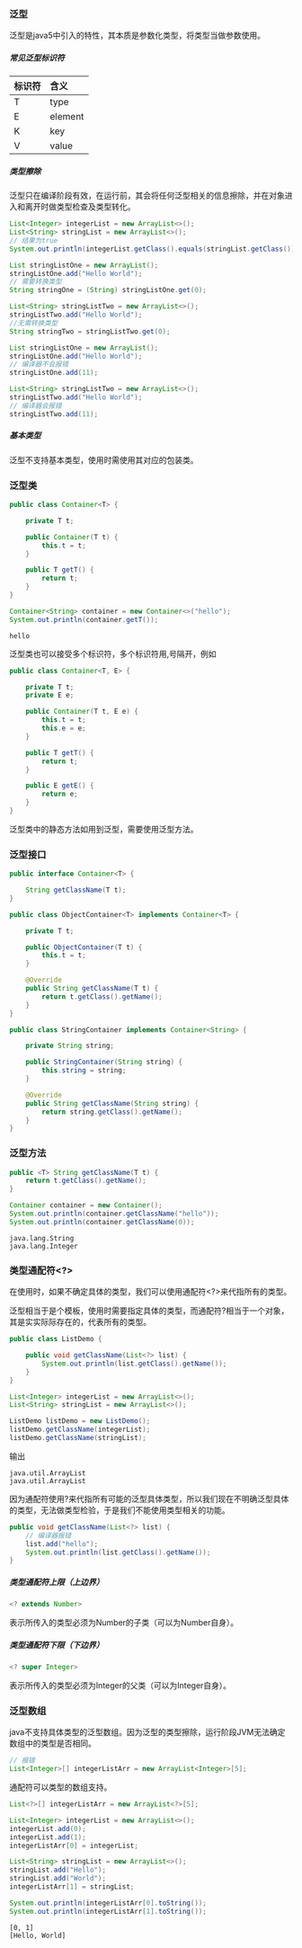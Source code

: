 ### 泛型

泛型是java5中引入的特性，其本质是参数化类型，将类型当做参数使用。

##### 常见泛型标识符

|标识符|含义|
|:----|:----|
|T|type|
|E|element|
|K|key|
|V|value|

##### 类型擦除

泛型只在编译阶段有效，在运行前，其会将任何泛型相关的信息擦除，并在对象进入和离开时做类型检查及类型转化。

``` java
List<Integer> integerList = new ArrayList<>();
List<String> stringList = new ArrayList<>();
// 结果为true
System.out.println(integerList.getClass().equals(stringList.getClass()));
```

``` java
List stringListOne = new ArrayList();
stringListOne.add("Hello World");
// 需要转换类型
String stringOne = (String) stringListOne.get(0);

List<String> stringListTwo = new ArrayList<>();
stringListTwo.add("Hello World");
//无需转换类型
String stringTwo = stringListTwo.get(0);
```

``` java
List stringListOne = new ArrayList();
stringListOne.add("Hello World");
// 编译器不会报错
stringListOne.add(11);

List<String> stringListTwo = new ArrayList<>();
stringListTwo.add("Hello World");
// 编译器会报错
stringListTwo.add(11);
```

##### 基本类型

泛型不支持基本类型，使用时需使用其对应的包装类。

### 泛型类

``` java
public class Container<T> {

    private T t;

    public Container(T t) {
        this.t = t;
    }

    public T getT() {
        return t;
    }
}
```

``` java
Container<String> container = new Container<>("hello");
System.out.println(container.getT());
```

``` text
hello
```

泛型类也可以接受多个标识符，多个标识符用,号隔开，例如

``` java
public class Container<T, E> {

    private T t;
    private E e;

    public Container(T t, E e) {
        this.t = t;
        this.e = e;
    }

    public T getT() {
        return t;
    }

    public E getE() {
        return e;
    }
}
```

泛型类中的静态方法如用到泛型，需要使用泛型方法。

### 泛型接口

``` java
public interface Container<T> {

    String getClassName(T t);
}
```

``` java
public class ObjectContainer<T> implements Container<T> {

    private T t;

    public ObjectContainer(T t) {
        this.t = t;
    }

    @Override
    public String getClassName(T t) {
        return t.getClass().getName();
    }
}
```

``` java
public class StringContainer implements Container<String> {

    private String string;

    public StringContainer(String string) {
        this.string = string;
    }

    @Override
    public String getClassName(String string) {
        return string.getClass().getName();
    }
}
```


### 泛型方法

``` java
public <T> String getClassName(T t) {
    return t.getClass().getName();
}
```

``` java
Container container = new Container();
System.out.println(container.getClassName("hello"));
System.out.println(container.getClassName(0));
```

``` text
java.lang.String
java.lang.Integer
```

### 类型通配符<?>

在使用时，如果不确定具体的类型，我们可以使用通配符<?>来代指所有的类型。

泛型相当于是个模板，使用时需要指定具体的类型，而通配符?相当于一个对象，其是实实际际存在的，代表所有的类型。

``` java
public class ListDemo {

    public void getClassName(List<?> list) {
        System.out.println(list.getClass().getName());
    }
}
```

``` java
List<Integer> integerList = new ArrayList<>();
List<String> stringList = new ArrayList<>();

ListDemo listDemo = new ListDemo();
listDemo.getClassName(integerList);
listDemo.getClassName(stringList);
```

输出

``` text
java.util.ArrayList
java.util.ArrayList
```

因为通配符使用?来代指所有可能的泛型具体类型，所以我们现在不明确泛型具体的类型，无法做类型检验，于是我们不能使用类型相关的功能。

``` java
public void getClassName(List<?> list) {
    // 编译器报错
    list.add("hello");
    System.out.println(list.getClass().getName());
}
```

##### 类型通配符上限（上边界）

``` java
<? extends Number>
```

表示所传入的类型必须为Number的子类（可以为Number自身）。

##### 类型通配符下限（下边界）

``` java
<? super Integer>
```

表示所传入的类型必须为Integer的父类（可以为Integer自身）。

### 泛型数组

java不支持具体类型的泛型数组。因为泛型的类型擦除，运行阶段JVM无法确定数组中的类型是否相同。

``` java
// 报错
List<Integer>[] integerListArr = new ArrayList<Integer>[5];
```

通配符可以类型的数组支持。

``` java
List<?>[] integerListArr = new ArrayList<?>[5];

List<Integer> integerList = new ArrayList<>();
integerList.add(0);
integerList.add(1);
integerListArr[0] = integerList;

List<String> stringList = new ArrayList<>();
stringList.add("Hello");
stringList.add("World");
integerListArr[1] = stringList;

System.out.println(integerListArr[0].toString());
System.out.println(integerListArr[1].toString());
```

``` text
[0, 1]
[Hello, World]
```